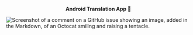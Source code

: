 <p align="center"><strong>Android Translation App 🚀 </strong></p>

![Screenshot of a comment on a GitHub issue showing an image, added in the Markdown, of an Octocat smiling and raising a tentacle.](https://t3.ftcdn.net/jpg/04/36/43/12/360_F_436431209_IrKCuIPj2FubrYDZpYLZPZxDShsqSrwa.jpg)
